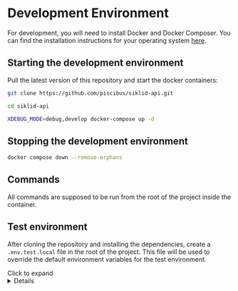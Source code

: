 # Development Environment

For development, you will need to install Docker and Docker Composer. You can
find the installation instructions for
your operating system [here](https://docs.docker.com/install/).

## Starting the development environment

Pull the latest version of this repository and start the docker containers:

```bash
git clone https://github.com/piscibus/siklid-api.git
```

```bash
cd siklid-api
```

```bash
XDEBUG_MODE=debug,develop docker-compose up -d
```

## Stopping the development environment

```bash
docker compose down --remove-orphans
```

## Commands

All commands are supposed to be run from the root of the project inside the
container.

## Test environment

After cloning the repository and installing the dependencies, create
a `.env.test.local` file in the root of the project. This file will be used to
override the default environment variables for the test environment.

<summary>Click to expand</summary>
<details>

```
# define your env variables for the test env here
KERNEL_CLASS='App\Kernel'
APP_SECRET='$ecretf0rt3st'
SYMFONY_DEPRECATIONS_HELPER=999999
PANTHER_APP_ENV=panther
PANTHER_ERROR_SCREENSHOT_DIR=./var/error-screenshots

###> doctrine/mongodb-odm-bundle ###
MONGODB_URL=mongodb://root:secret@mongodb:27017
MONGODB_DB=siklid
###< doctrine/mongodb-odm-bundle ###

```

</details>

